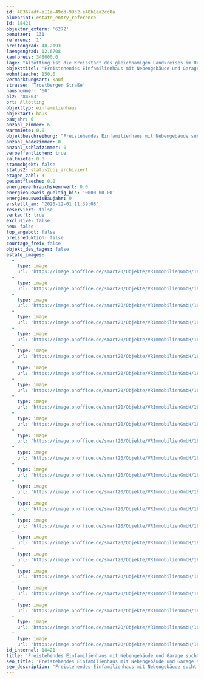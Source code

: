 ```yaml
---
id: 48367adf-a11a-49cd-9932-e48b1aa2cc0a
blueprint: estate_entry_reference
Id: 18421
objektnr_extern: '6272'
benutzer: '131'
referenz: '1'
breitengrad: 48.2193
laengengrad: 12.6708
kaufpreis: 348000.0
lage: "Altötting ist die Kreisstadt des gleichnamigen Landkreises im Regierungsbezirk Oberbayern und liegt ca. 90 Kilometer östlich von München. Der Mittelpunkt von Altötting ist der Kapellplatz den jährlich über 800.000 Wallfahrer und Gäste besuchen. Ein neues Kultur- u. Kongress-FORUM rundet das ganze Angebot ab und wertet die Wohnlage mit Stadt auf. \r\nDas Stadtgebiet von Altötting umfasst ca. 2.341 ha und zählt ca. 12.500 Einwohner. Altötting bietet umfangreiches Angebot an kulturellen Veranstaltungen und Freizeitgestaltung (Tennis, Freibad, Fußball, Reitanlagen uvm.). Rund um die Kreisstadt laden gute ausgebaute Wander- und Radwege zur Erholung ein. Die Ausflugziele München, Salzburg, Passau und der Chiemsee sind in ca. einer Stunde mit Bahn oder mit dem PKW erreichbar."
objekttitel: 'Freistehendes Einfamilienhaus mit Nebengebäude und Garage sucht einen Handwerker'
wohnflaeche: 150.0
vermarktungsart: kauf
strasse: 'Trostberger Straße'
hausnummer: '60'
plz: '84503'
ort: Altötting
objekttyp: einfamilienhaus
objektart: haus
baujahr: 0
anzahl_zimmer: 6
warmmiete: 0.0
objektbeschreibung: "Freistehendes Einfamilienhaus mit Nebengebäude sucht einen Handwerker. Das Objekt ist in einem renovierungsbedürftigen Zustand und bietet eine Wohnfläche von ca. 150 m². Die Grundstücksfläche von 415 m² umfasst einen kleinen Garten sowie ein Nebengebäude mit  Garage und Stellplatz.  Die Raumaufteilung des Erdgeschosses besteht aus Flur, Wohnzimmer, Schlafzimmer, Abstellraum, Küche und Bad/WC\r\nDie Holztreppe führt Sie zum Obergeschoss, wo Sie eine Diele und 4 große Zimmer vorfinden. \r\nDer Dachgeschoss wurde als Schlafmöglichkeit /Speicher genutzt und ist ausbaufähig.\r\n\r\nDas Gebäude ist teil unterkellert und wird mit Elektroöfen beheizt. Hinter dem Haus schließt sich ein kleiner Innenhof an, von welchem man durch das Haus oder auch durch die Torzufahrt gelangt.\r\n\r\nDas Grundstück ist erschlossen mit Wasser, Abwasser und Energie. \r\nErdgas und Fernwärme liegen im Straßenbereich an."
anzahl_badezimmer: 0
anzahl_schlafzimmer: 0
veroeffentlichen: true
kaltmiete: 0.0
stammobjekt: false
status2: status2obj_archiviert
etagen_zahl: 3
gesamtflaeche: 0.0
energieverbrauchskennwert: 0.0
energieausweis_gueltig_bis: '0000-00-00'
energieausweisBaujahr: 0
erstellt_am: '2020-12-01 11:39:08'
reserviert: false
verkauft: true
exclusive: false
neu: false
top_angebot: false
preisreduktion: false
courtage_frei: false
objekt_des_tages: false
estate_images:
  -
    type: image
    url: 'https://image.onoffice.de/smart20/Objekte/VRImmobilienGmbH/18421/84a04a2b-8cfa-4849-97c4-ce5968893f2f.jpg'
  -
    type: image
    url: 'https://image.onoffice.de/smart20/Objekte/VRImmobilienGmbH/18421/c41b45c8-89ee-4acb-8410-ff5ac86245b0.jpg'
  -
    type: image
    url: 'https://image.onoffice.de/smart20/Objekte/VRImmobilienGmbH/18421/8ff57e45-b168-4ac8-976c-68840f420424.jpg'
  -
    type: image
    url: 'https://image.onoffice.de/smart20/Objekte/VRImmobilienGmbH/18421/aff2b244-f7eb-4ece-a46e-c08829675189.jpg'
  -
    type: image
    url: 'https://image.onoffice.de/smart20/Objekte/VRImmobilienGmbH/18421/d9a64071-4c6c-4c59-8d65-8535ac5b8283.jpg'
  -
    type: image
    url: 'https://image.onoffice.de/smart20/Objekte/VRImmobilienGmbH/18421/70f6b907-3c12-489b-a4e4-bf67cb0ff699.jpg'
  -
    type: image
    url: 'https://image.onoffice.de/smart20/Objekte/VRImmobilienGmbH/18421/c4fe7192-d385-4c0b-9d62-a8419555f9f2.jpg'
  -
    type: image
    url: 'https://image.onoffice.de/smart20/Objekte/VRImmobilienGmbH/18421/ae50f24b-9f06-4120-9f52-b450893eda60.jpg'
  -
    type: image
    url: 'https://image.onoffice.de/smart20/Objekte/VRImmobilienGmbH/18421/86b74dfb-7a5c-42fe-be57-3795a168a61e.jpg'
  -
    type: image
    url: 'https://image.onoffice.de/smart20/Objekte/VRImmobilienGmbH/18421/11b5df0b-24d9-4c84-acc0-d91a0f736497.jpg'
  -
    type: image
    url: 'https://image.onoffice.de/smart20/Objekte/VRImmobilienGmbH/18421/684d0aa5-bd6a-433f-8302-71d58dcf891b.jpg'
  -
    type: image
    url: 'https://image.onoffice.de/smart20/Objekte/VRImmobilienGmbH/18421/415afbc2-9a52-445a-990b-be77e4f01b46.jpg'
  -
    type: image
    url: 'https://image.onoffice.de/smart20/Objekte/VRImmobilienGmbH/18421/94177eac-4c0a-47f3-becb-8f5a9d2e9726.jpg'
  -
    type: image
    url: 'https://image.onoffice.de/smart20/Objekte/VRImmobilienGmbH/18421/ee203c90-3c01-4985-9772-f853ead246d7.jpg'
  -
    type: image
    url: 'https://image.onoffice.de/smart20/Objekte/VRImmobilienGmbH/18421/c9b0337f-0295-4fd5-9719-32cd4c344fe2.jpg'
  -
    type: image
    url: 'https://image.onoffice.de/smart20/Objekte/VRImmobilienGmbH/18421/72ba5c72-75a0-406c-a41e-5f9d948e2d32.jpg'
  -
    type: image
    url: 'https://image.onoffice.de/smart20/Objekte/VRImmobilienGmbH/18421/bdbc688e-c774-4493-8a92-3fb76fb7cfe7.jpg'
  -
    type: image
    url: 'https://image.onoffice.de/smart20/Objekte/VRImmobilienGmbH/18421/3228527d-d2b5-4793-8ddf-4ded47d404da.jpg'
  -
    type: image
    url: 'https://image.onoffice.de/smart20/Objekte/VRImmobilienGmbH/18421/85c33ceb-5985-4919-b67c-2128a84df949.jpg'
  -
    type: image
    url: 'https://image.onoffice.de/smart20/Objekte/VRImmobilienGmbH/18421/b875d75b-5b8c-4a1b-8825-d9c75f487566.jpg'
  -
    type: image
    url: 'https://image.onoffice.de/smart20/Objekte/VRImmobilienGmbH/18421/51065601-a50c-4cce-aaf1-315f9ce39edf.jpg'
  -
    type: image
    url: 'https://image.onoffice.de/smart20/Objekte/VRImmobilienGmbH/18421/ff874707-8745-416a-a546-6ced76f40ffd.jpg'
  -
    type: image
    url: 'https://image.onoffice.de/smart20/Objekte/VRImmobilienGmbH/18421/d167ad3c-b0b1-4a99-a5fd-855c93732e87.jpg'
id_internal: 18421
title: 'Freistehendes Einfamilienhaus mit Nebengebäude und Garage sucht einen Handwerker'
seo_title: 'Freistehendes Einfamilienhaus mit Nebengebäude und Garage sucht einen Handwerker'
seo_description: 'Freistehendes Einfamilienhaus mit Nebengebäude sucht einen Handwerker. Das Objekt ist in einem renovierungsbedürftigen Zustand und bietet eine Wohnfläche von'
---
```

